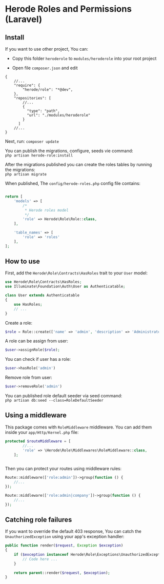 # Herode Roles and Permissions (Laravel) 

## Install
If you want to use other project, You can:

- Copy this folder `heroderole` to `modules/heroderole` into your root project

- Open file `composer.json` and edit

```$json
{
    //...
    "require": {
        "herode/role": "*@dev",
    },
    "repositories": [
        //...
        {
          "type": "path",
          "url": "./modules/heroderole"
        }
      ]
    //...
}
```

Next, run: `composer update`

You can publish the migrations, configure, seeds vie command: <br>
`php artisan herode-role:install`

After the migrations published you can create the roles tables by running the migrations: <br>
`php artisan migrate`

When published, The `config/herode-roles.php` config file contains: <br>
```php

return [
    'models' => [
        /*
         * Herode roles model
         */
        'role' => Herode\Role\Role::class,
    ],

    'table_names' => [
        'role' => 'roles'
    ],
];

```

## How to use

First, add the `Herode\Role\Contracts\HasRoles` trait to your `User` model: <br>
```php
use Herode\Role\Contracts\HasRoles;
use Illuminate\Foundation\Auth\User as Authenticatable;

class User extends Authenticatable
{
    use HasRoles;
    // ...
}

```

Create a role: <br>
```php
$role = Role::create(['name' => 'admin', 'description' => 'Administrator']);

```

A role can be assign from user: <br>

```php
$user->assignRole($role);
```

You can check if user has a role: <br>

```php
$user->hasRole('admin')
```

Remove role from user: <br>

```php
$user->removeRole('admin')
```

You can published role default seeder via seed command: <br>
`php artisan db:seed --class=RoleDefaultSeeder`

## Using a middleware

This package comes with `RoleMiddleware` middleware. You can add them inside your `app/Http/Kernel.php` file: <br>
```php
protected $routeMiddleware = [
        //...
        'role' => \Herode\Role\Middlewares\RoleMiddleware::class,
    ];
    
```

Then you can protect your routes using middleware rules: <br>

```php
Route::middleware(['role:admin'])->group(function () {
    //...
});
```

```php
Route::middleware(['role:admin|company'])->group(function () {
    //...
});
```

## Catching role failures <br>

If you want to override the default 403 response, You can catch the `UnauthorizedException` using your app's exception handler:

```php
public function render($request, Exception $exception)
{
    if ($exception instanceof Herode\Role\Exceptions\UnauthorizedException) {
        // Code here ...
    }
    
    return parent::render($request, $exception);
}

```
